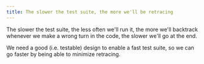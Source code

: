 ```yaml
---
title: The slower the test suite, the more we'll be retracing
---
```


The slower the test suite, the less often we'll run it, the more we'll backtrack whenever we make a wrong turn in the code, the slower we'll go at the end.

We need a good (i.e. testable) design to enable a fast test suite, so we can go faster by being able to minimize retracing.
